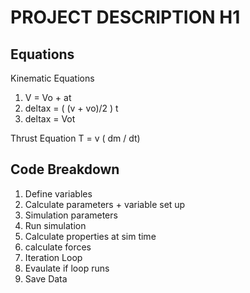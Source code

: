 # PROJECT DESCRIPTION H1



## Equations
Kinematic Equations
1. V = Vo + at
2. deltax = ( (v + vo)/2 ) t
3. deltax = Vot 

Thrust Equation
T = v ( dm / dt)

## Code Breakdown
1. Define variables
2. Calculate parameters + variable set up
3. Simulation parameters
4. Run simulation
  5. Calculate properties at sim time
  6. calculate forces
7. Iteration Loop
8. Evaulate if loop runs
9. Save Data
   
